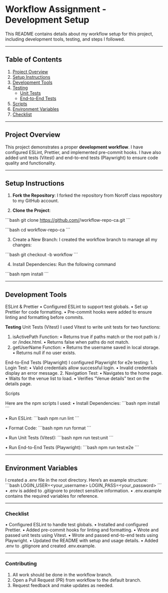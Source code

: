 # Workflow Assignment - Development Setup

This README contains details about my workflow setup for this project, including development tools, testing, and steps I followed.

---

## Table of Contents

1. [Project Overview](#project-overview)
2. [Setup Instructions](#setup-instructions)
3. [Development Tools](#development-tools)
4. [Testing](#testing)
   - [Unit Tests](#unit-tests)
   - [End-to-End Tests](#end-to-end-tests)
5. [Scripts](#scripts)
6. [Environment Variables](#environment-variables)
7. [Checklist](#checklist)

---

## Project Overview

This project demonstrates a proper **development workflow**. I have configured ESLint, Prettier, and implemented pre-commit hooks. I have also added unit tests (Vitest) and end-to-end tests (Playwright) to ensure code quality and functionality.

---

## Setup Instructions

1. **Fork the Repository**:
   I forked the repository from Noroff class repository to my GitHub account.

2. **Clone the Project**:

´´´bash
git clone https://github.com/<your-username>/workflow-repo-ca.git
´´´

´´´bash
cd workflow-repo-ca
´´´

3. Create a New Branch:
   I created the workflow branch to manage all my changes:

´´´bash
git checkout -b workflow
´´´

4. Install Dependencies:
   Run the following command

´´´bash
npm install
´´´

---

## Development Tools

ESLint & Prettier
• Configured ESLint to support test globals.
• Set up Prettier for code formatting.
• Pre-commit hooks were added to ensure linting and formatting before commits.

**Testing**
Unit Tests (Vitest)
I used Vitest to write unit tests for two functions:

1. isActivePath Function:
   • Returns true if paths match or the root path is / or /index.html.
   • Returns false when paths do not match.
2. getUserName Function:
   • Returns the username saved in local storage.
   • Returns null if no user exists.

End-to-End Tests (Playwright)
I configured Playwright for e2e testing: 1. Login Test:
• Valid credentials allow successful login.
• Invalid credentials display an error message. 2. Navigation Test:
• Navigates to the home page.
• Waits for the venue list to load.
• Verifies “Venue details” text on the details page.

Scripts

Here are the npm scripts I used:
• Install Dependencies:
´´´bash
npm install
´´´

• Run ESLint:
´´´bash
npm run lint
´´´

• Format Code:
´´´bash
npm run format
´´´

• Run Unit Tests (Vitest):
´´´bash
npm run test:unit
´´´

• Run End-to-End Tests (Playwright):
´´´bash
npm run test:e2e
´´´

---

## Environment Variables

I created a .env file in the root directory. Here’s an example structure:
´´´bash
LOGIN_USER=<your_username>
LOGIN_PASS=<your_password>
´´´
• .env is added to .gitignore to protect sensitive information.
• .env.example contains the required variables for reference.

---

### Checklist

• Configured ESLint to handle test globals.
• Installed and configured Prettier.
• Added pre-commit hooks for linting and formatting.
• Wrote and passed unit tests using Vitest.
• Wrote and passed end-to-end tests using Playwright.
• Updated the README with setup and usage details.
• Added .env to .gitignore and created .env.example.

---

### Contributing

1. All work should be done in the workflow branch.
2. Open a Pull Request (PR) from workflow to the default branch.
3. Request feedback and make updates as needed.
